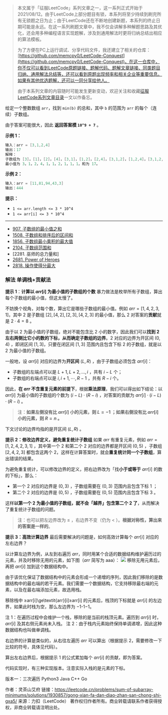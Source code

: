 > 本文属于「征服LeetCode」系列文章之一，这一系列正式开始于2021/08/12。由于LeetCode上部分题目有锁，本系列将至少持续到刷完所有无锁题之日为止；由于LeetCode还在不断地创建新题，本系列的终止日期可能是永远。在这一系列刷题文章中，我不仅会讲解多种解题思路及其优化，还会用多种编程语言实现题解，涉及到通用解法时更将归纳总结出相应的算法模板。
> <b></b>
> 
> 为了方便在PC上运行调试、分享代码文件，我还建立了相关的仓库：[https://github.com/memcpy0/LeetCode-Conquest](https://github.com/memcpy0/LeetCode-Conquest)。在这一仓库中，你不仅可以看到LeetCode原题链接、题解代码、题解文章链接、同类题目归纳、通用解法总结等，还可以看到原题出现频率和相关企业等重要信息。如果有其他优选题解，还可以一同分享给他人。
> <b></b>
> 
> 由于本系列文章的内容随时可能发生更新变动，欢迎关注和收藏[征服LeetCode系列文章目录](https://memcpy0.blog.csdn.net/article/details/119656559)一文以作备忘。

给定一个整数数组 `arr`，找到 `min(b)` 的总和，其中 `b` 的范围为 `arr` 的每个（连续）子数组。

由于答案可能很大，因此 **返回答案模 `10^9 + 7`** 。

**示例 1：**
```java
输入：arr = [3,1,2,4]
输出：17
解释：
子数组为 [3]，[1]，[2]，[4]，[3,1]，[1,2]，[2,4]，[3,1,2]，[1,2,4]，[3,1,2,4]。 
最小值为 3，1，2，4，1，1，2，1，1，1，和为 17。
```
**示例 2：**
```java
输入：arr = [11,81,94,43,3]
输出：444
```
**提示：**
- `1 <= arr.length <= 3 * 10^4`
- `1 <= arr[i] <= 3 * 10^4`

---
- [907. 子数组的最小值之和](https://leetcode.cn/problems/sum-of-subarray-minimums/)
- [1508. 子数组和排序后的区间和](https://leetcode.cn/problems/range-sum-of-sorted-subarray-sums/)
- [1856. 子数组最小乘积的最大值](https://leetcode.cn/problems/maximum-subarray-min-product/)
- [2104. 子数组范围和](https://leetcode.cn/problems/sum-of-subarray-ranges/)
- [2281. 巫师的总力量和]
- [2681. Power of Heroes](https://leetcode.cn/problems/power-of-heroes/description/)
- [2818. 操作使得分最大](https://leetcode.cn/problems/apply-operations-to-maximize-score/)
### 解法 单调栈+贡献法
**提示 1**：**计算以 $arr[i]$ 为最小值的子数组的个数**
暴力做法是枚举所有子数组，算出每个子数组的最小值，但这太慢了。

不妨换个视角，对每个数，算出它是哪些子数组的最小值。例如 $arr=[1,4,2,3,1]$，其中 $2$ 是子数组 $[2],[4,2],[2,3],[4,2,3]$ 的最小值，那么 $2$ 对答案的**贡献**就是 $2\cdot 4=8$ 。

由于以 $2$ 为最小值的子数组，绝对不能包含比 $2$ 小的数字，因此我们可以**找到 $2$ 左右两侧比它小的数的下标，从而确定子数组的边界**。$2$ 对应的边界为开区间 $(0,4)$ ，即闭区间 $[1,3]$，只要在闭区间 $[1,3]$ 范围内且包含下标 $2$ 的子数组，就是以 $2$ 为最小值的子数组。

一般地，设 $arr[i]$ 对应的边界为**开区间** $(L,R)$ ，由于子数组必须包含 $arr[i]$：
- 子数组的左端点可以是 $L+1,L+2,...,i$ ，共有 $i-L$ 个；
- 子数组的右端点可以是 $i,i+1,\cdots,R-1$ ，共有 $R-i$ 个。

因此，**在 $arr$ 不含重复元素的前提下**，根据**乘法原理**，我们可以得出如下结论：以 $arr[i]$ 为最小值的子数组的个数为 $(i-L)\cdot(R-i)$ ，对答案的贡献为 $\textit{arr}[i]\cdot(i-L)\cdot(R-i)$ 。
> 注：**如果左侧没有比 $arr[i]$ 小的元素，则 $L=-1$ ；如果右侧没有比 $arr[i]$ 小的元素，则 $R=n$ 。**

下文讨论的边界均指的是开区间 $(L,R)$ 。

**提示 2：修改边界定义，避免重复统计子数组**
如果 $arr$ 有重复元素，例如 $\textit{arr}=[1,2,4,2,3,1]$ ，其中第一个 $2$ 和第二个 $2$ 对应的边界都是开区间 $(0,5)$ ，子数组 $[2,4,2,3]$ 都包含这两个 $2$，这样在计算答案时，就会**重复统计同一个子数组**，算出错误的结果。

为避免重复统计，可以修改边界的定义，把右边界改为「找**小于或等于** $arr[i]$ 的数的下标」，那么：
- 第一个 $2$ 对应的边界是 $(0,3)$ ，子数组需要在 $(0,3)$ 范围内且包含下标 $1$ ；
- 第二个 $2$ 对应的边界是 $(0,5)$ ，子数组需要在 $(0,5)$ 范围内且包含下标 $3$ 。

这样**以第一个 $2$ 为最小值的子数组，就不会「越界」包含第二个 $2$ 了**，从而解决了重复统计子数组的问题。
> 注：也可以把左边界改为 $\le$ ，右边界不变（仍为 $<$ ）。**根据对称性，算出来的答案是一样的**。

**提示 3：高效计算边界**
最后需要解决的问题是，如何高效计算每个 $arr[i]$ 对应的左右边界？

以计算左边界为例，从左到右遍历 $arr$，同时用某个合适的数据结构维护遍历过的元素，并及时移除无用的元素，如下图（$arr$ 简写为 aaa）：
![](https://image-1307616428.cos.ap-beijing.myqcloud.com/Obsidian/202308220030963.png)
移除无用元素后，再把 $arr[i]$ 加到这个数据结构中。

由于该优化保证了数据结构中的元素会形成一个递增的序列，因此我们移除的是数据结构中的最右端的若干元素。我们需要一个数据结构，它支持移除最右端的元素，以及在最右端添加元素，故选用栈。

移除栈中 ≥arr[i]\ge\textit{arr}[i]≥arr[i] 的元素后，栈顶的下标就是 $arr[i]$ 的左边界，如果此时栈为空，那么左边界为 −1-1−1。

注 1：在遍历过程中会维护一个栈，移除的是当前的栈顶元素。遍历到 $arr[i]$ 时，$arr[i]$ 及其右侧元素尚未入栈。 注 2：由于栈内元素始终保持单调递增，因此这种数据结构也叫做单调栈。

右边界的计算是类似的，从右往左遍历 $arr$ 可以算出（根据提示 2，需要修改一下比较的符号，具体见代码）。

算出左右边界后，根据提示 1 的公式累加每个 $arr[i]$ 的贡献，即为答案。

代码实现时，有三种实现版本。注意实际入栈的是元素的下标。

版本一：三次遍历
Python3
Java
C++
Go


作者：灵茶山艾府
链接：https://leetcode.cn/problems/sum-of-subarray-minimums/solutions/1930857/gong-xian-fa-dan-diao-zhan-san-chong-shi-gxa5/
来源：力扣（LeetCode）
著作权归作者所有。商业转载请联系作者获得授权，非商业转载请注明出处。